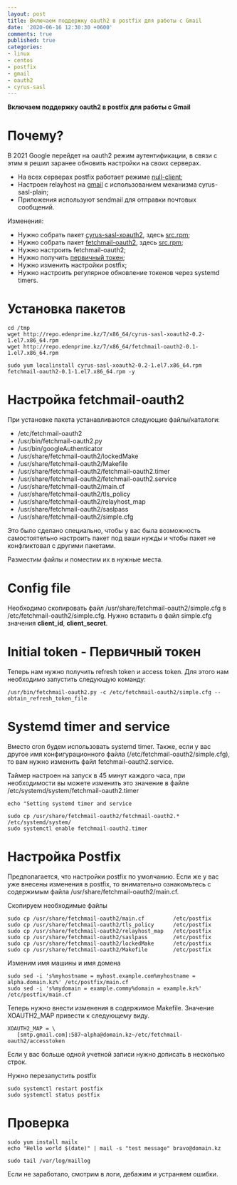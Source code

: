 ```yaml
---
layout: post
title: Включаем поддержку oauth2 в postfix для работы с Gmail
date: '2020-06-16 12:30:30 +0600'
comments: true
published: true
categories:
- linux
- centos
- postfix
- gmail
- oauth2
- cyrus-sasl
---
```


**Включаем поддержку oauth2 в postfix для работы с Gmail** <!--more-->

# Почему?

В 2021 Google перейдет на oauth2 режим аутентификации, в связи с этим я решил заранее обновить настройки на своих серверах.

* На всех серверах postfix работает режиме [null-client](http://www.postfix.org/MULTI_INSTANCE_README.html);
* Настроен relayhost на [gmail](https://devops.ionos.com/tutorials/configure-a-postfix-relay-through-gmail-on-centos-7/) с использованием механизма cyrus-sasl-plain;
* Приложения используют sendmail для отправки почтовых сообщений.

Изменения:

* Нужно собрать пакет [cyrus-sasl-xoauth2](http://repo.edenprime.kz/7/x86_64/cyrus-sasl-xoauth2-0.2-1.el7.x86_64.rpm), здесь [src.rpm](http://repo.edenprime.kz/7/SRPMS/cyrus-sasl-xoauth2-0.2-1.el7.src.rpm);
* Нужно собрать пакет [fetchmail-oauth2](http://repo.edenprime.kz/7/x86_64/fetchmail-oauth2-0.1-1.el7.x86_64.rpm), здесь [src.rpm](http://repo.edenprime.kz/7/SRPMS/fetchmail-oauth2-0.1-1.el7.src.rpm);
* Нужно настроить fetchmail-oauth2;
* Нужно получить [первичный токен](http://mmogilvi.users.sourceforge.net/software/oauthbearer.html);
* Нужно изменить настройки postfix;
* Нужно настроить регулярное обновление токенов через systemd timers.

# Установка пакетов

```
cd /tmp
wget http://repo.edenprime.kz/7/x86_64/cyrus-sasl-xoauth2-0.2-1.el7.x86_64.rpm
wget http://repo.edenprime.kz/7/x86_64/fetchmail-oauth2-0.1-1.el7.x86_64.rpm

sudo yum localinstall cyrus-sasl-xoauth2-0.2-1.el7.x86_64.rpm fetchmail-oauth2-0.1-1.el7.x86_64.rpm -y
```

# Настройка fetchmail-oauth2

При установке пакета устанавливаются следующие файлы/каталоги:

* /etc/fetchmail-oauth2
* /usr/bin/fetchmail-oauth2.py
* /usr/bin/googleAuthenticator
* /usr/share/fetchmail-oauth2/lockedMake
* /usr/share/fetchmail-oauth2/Makefile
* /usr/share/fetchmail-oauth2/fetchmail-oauth2.timer
* /usr/share/fetchmail-oauth2/fetchmail-oauth2.service
* /usr/share/fetchmail-oauth2/main.cf
* /usr/share/fetchmail-oauth2/tls_policy
* /usr/share/fetchmail-oauth2/relayhost_map
* /usr/share/fetchmail-oauth2/saslpass
* /usr/share/fetchmail-oauth2/simple.cfg

Это было сделано специально, чтобы у вас была возможность самостоятельно настроить пакет под ваши нужды и чтобы пакет не конфликтовал с другими пакетами.

Разместим файлы и поместим их в нужные места.


# Config file

Необходимо скопировать файл /usr/share/fetchmail-oauth2/simple.cfg в /etc/fetchmail-oauth2/simple.cfg.
Нужно вставить в файл simple.cfg значения **client_id**, **client_secret**.

# Initial token - Первичный токен

Теперь нам нужно получить refresh token и access token. Для этого нам необходимо запустить следующую команду:

```
/usr/bin/fetchmail-oauth2.py -c /etc/fetchmail-oauth2/simple.cfg --obtain_refresh_token_file
```

# Systemd timer and service

Вместо cron будем использовать systemd timer. Также, если у вас другое имя конфигурационного файла (/etc/fetchmail-oauth2/simple.cfg), то вам нужно изменить файл fetchmail-oauth2.service.

Таймер настроен на запуск в 45 минут каждого часа, при необходимости вы можете изменить это значение в файле /etc/systemd/system/fetchmail-oauth2.timer

```
echo "Setting systemd timer and service

sudo cp /usr/share/fetchmail-oauth2/fetchmail-oauth2.* /etc/systemd/system/
sudo systemctl enable fetchmail-oauth2.timer
```

# Настройка Postfix

Предполагается, что настройки postfix по умолчанию. Если же у вас уже внесены изменения в postfix, то внимательно ознакомьтесь с содержимым файла /usr/share/fetchmail-oauth2/main.cf.

Скопируем необходимые файлы 
```
sudo cp /usr/share/fetchmail-oauth2/main.cf         /etc/postfix
sudo cp /usr/share/fetchmail-oauth2/tls_policy      /etc/postfix
sudo cp /usr/share/fetchmail-oauth2/relayhost_map   /etc/postfix
sudo cp /usr/share/fetchmail-oauth2/saslpass        /etc/postfix
sudo cp /usr/share/fetchmail-oauth2/lockedMake      /etc/postfix
sudo cp /usr/share/fetchmail-oauth2/Makefile        /etc/postfix
```

Изменим имя машины и имя домена

```
sudo sed -i 's%myhostname = myhost.example.com%myhostname = alpha.domain.kz%' /etc/postfix/main.cf
sudo sed -i 's%mydomain = example.commy%domain = example.kz%' /etc/postfix/main.cf
```

Теперь нужно внести изменения в содержимое Makefile. Значение XOAUTH2_MAP привести к следующему виду.

```
XOAUTH2_MAP = \
   [smtp.gmail.com]:587~alpha@domain.kz~/etc/fetchmail-oauth2/accesstoken

```

Если у вас больше одной учетной записи нужно дописать в несколько строк.

Нужно перезапустить postfix

```
sudo systemctl restart postfix
sudo systemctl status postfix
```

# Проверка 

```
sudo yum install mailx
echo "Hello world $(date)" | mail -s "test message" bravo@domain.kz

sudo tail /var/log/maillog
```

Если не заработало, смотрим в логи, дебажим и устраняем ошибки.


